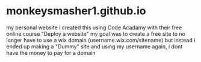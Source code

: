 # monkeysmasher1.github.io
my personal website
i created this using Code Acadamy with their free online course "Deploy a website"
my goal was to create a free site to no longer have to use a wix domain (username.wix.com/sitename) 
but instead i ended up making a "Dummy" site and using my username again, i dont have the money to pay for a domain
